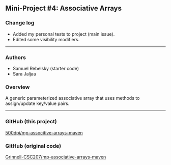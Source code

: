 ## Mini-Project #4: Associative Arrays

### Change log

- Added my personal tests to project (main issue).
- Edited some visibility modifiers.

---

### Authors

- Samuel Rebelsky (starter code)
- Sara Jaljaa

### Overview

A generic parameterized associative array that uses methods to assign/update key/value
pairs.

---

### GitHub (this project)
[500dpi/mp-associtive-arrays-maven](https://github.com/500dpi/mp-associative-arrays-maven)

### GitHub (original code)
[Grinnell-CSC207/mp-associative-arrays-maven](https://github.com/Grinnell-CSC207/mp-associative-arrays-maven)
